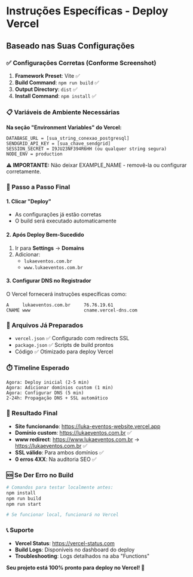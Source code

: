 # Instruções Específicas - Deploy Vercel

## Baseado nas Suas Configurações

### ✅ Configurações Corretas (Conforme Screenshot)
1. **Framework Preset**: Vite ✅
2. **Build Command**: `npm run build` ✅  
3. **Output Directory**: `dist` ✅
4. **Install Command**: `npm install` ✅

### 📋 Variáveis de Ambiente Necessárias
**Na seção "Environment Variables" do Vercel:**

```
DATABASE_URL = [sua_string_conexao_postgresql]
SENDGRID_API_KEY = [sua_chave_sendgrid]
SESSION_SECRET = I9JU23NF394R6HH (ou qualquer string segura)
NODE_ENV = production
```

**⚠️ IMPORTANTE:** Não deixar EXAMPLE_NAME - removê-la ou configurar corretamente.

### 🚀 Passo a Passo Final

#### 1. Clicar "Deploy" 
- As configurações já estão corretas
- O build será executado automaticamente

#### 2. Após Deploy Bem-Sucedido
1. Ir para **Settings** → **Domains**
2. Adicionar:
   - `lukaeventos.com.br`
   - `www.lukaeventos.com.br`

#### 3. Configurar DNS no Registrador
O Vercel fornecerá instruções específicas como:
```
A     lukaeventos.com.br     76.76.19.61
CNAME www                    cname.vercel-dns.com
```

### 🔧 Arquivos Já Preparados
- `vercel.json` ✅ Configurado com redirects SSL
- `package.json` ✅ Scripts de build prontos
- Código ✅ Otimizado para deploy Vercel

### ⏱️ Timeline Esperado
```
Agora: Deploy inicial (2-5 min)
Agora: Adicionar domínios custom (1 min)
Agora: Configurar DNS (5 min)
2-24h: Propagação DNS + SSL automático
```

### 🎯 Resultado Final
- **Site funcionando**: https://luka-eventos-website.vercel.app
- **Domínio custom**: https://lukaeventos.com.br ✅
- **www redirect**: https://www.lukaeventos.com.br → https://lukaeventos.com.br ✅
- **SSL válido**: Para ambos domínios ✅
- **0 erros 4XX**: Na auditoria SEO ✅

### 🆘 Se Der Erro no Build
```bash
# Comandos para testar localmente antes:
npm install
npm run build
npm run start

# Se funcionar local, funcionará no Vercel
```

### 📞 Suporte
- **Vercel Status**: https://vercel-status.com
- **Build Logs**: Disponíveis no dashboard do deploy
- **Troubleshooting**: Logs detalhados na aba "Functions"

**Seu projeto está 100% pronto para deploy no Vercel! 🚀**